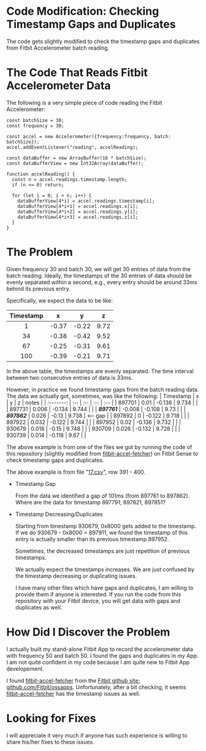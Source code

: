 # Code Modification: Checking Timestamp Gaps and Duplicates
The code gets slightly modified to check the timestamp gaps and duplicates from Fitbit Accelerometer batch reading.

# The Code That Reads Fitbit Accelerometer Data
The following is a very simple piece of code reading the Fitbit Accelerometer:
```
const batchSize = 30;
const frequency = 30;

const accel = new Accelerometer({frequency:frequency, batch: batchSize});
accel.addEventListener("reading", accelReading);

const dataBuffer = new ArrayBuffer(16 * batchSize);
const dataBufferView = new Int32Array(dataBuffer);

function accelReading() {
  const n = accel.readings.timestamp.length;
  if (n <= 0) return;

  for (let i = 0; i < n; i++) {
    dataBufferView[4*i] = accel.readings.timestamp[i];
    dataBufferView[4*i+1] = accel.readings.x[i];
    dataBufferView[4*i+2] = accel.readings.y[i];
    dataBufferView[4*i+3] = accel.readings.z[i];
  }
}
```

# The Problem
Given frequency 30 and batch 30, we will get 30 entries of data from the batch reading. Ideally, the timestamps of
the 30 entries of data should be evenly separated within a second, e.g., every entry should be around 33ms behind
its previous entry. 

Specifically, we expect the data to be like:

| Timestamp | x | y | z |
| :-------: | :-: | :-: | :-: |
| 1 | -0.37 | -0.22 | 9.72 |
| 34 | -0.38 | -0.42 | 9.52 |
| 67 | -0.25 | -0.31 | 9.61 |
| 100 | -0.39 | -0.21 | 9.71 |

In the above table, the timestamps are evenly separated. The time interval between two consecutive entries of data is 33ms.

However, in practice we found timestamp gaps from the batch reading data. The data we actually got, sometimes, was like the following:
| Timestamp | x | y | z | notes |
| :-------: | :-: | :-: | :-: | :-- |
| 897701 | 0.01 | -0.136 | 9.734 | |
| 897731 | 0.006 | -0.134 | 9.744 | |
| **_897761_** | -0.008 | -0.108 | 9.73 | |
| **_897862_** | 0.026 | -0.13 | 9.738 | <-- gap |
| 897892 | 0 | -0.122 | 9.718 | |
| 897922 | 0.032 | -0.122 | 9.744 | |
| 897952 | 0.02 | -0.136 | 9.732 | |
| 930679 | 0.018 | -0.15 | 9.748 | |
| 930709 | 0.026 | -0.132 | 9.728 | |
| 930739 | 0.014 | -0.118 | 9.67 | |

The above example is from one of the files we got by running the code of this repository (slightly modified from [fitbit-accel-fetcher](https://github.com/gondwanasoft/fitbit-accel-fetcher)) on Fitbit Sense to check timestamp gaps and duplicates. 

The above example is from file "[17.csv](/17.csv)", row 391 - 400. 

- Timestamp Gap
  
   From the data we identified a gap of 101ms (from 897761 to 897862). Where are the data for timestamp 897791, 897821, 897851?

- Timestamp Decreasing/Duplicates 

  Starting from timestamp 930679, 0x8000 gets added to the timestamp. If we do 930679 - 0x8000 = 897911, we found the timestamp of this entry is actually smaller than its previous timestamp 897952. 

  Sometimes, the decreased timestamps are just repetition of previous timestamps.

  We actually expect the timestamps increases. We are just confused by the timestamp decreasing or duplicating issues.

  I have many other files which have gaps and duplicates, I am willing to provide them if anyone is interested. If you run the code from this repository with your Fitbit device, you will get data with gaps and duplicates as well.


# How Did I Discover the Problem
I actually built my stand-alone Fitbit App to record the accelerometer data with frequency 50 and batch 50. I found the gaps and duplicates in my App. I am not quite confident in my code because I am quite new to Fitbit App developement.

I found [fitbit-accel-fetcher](https://github.com/gondwanasoft/fitbit-accel-fetcher) from the [Fitbit github site: github.com/Fitbit/ossapps](https://github.com/Fitbit/ossapps). Unfortunately, after a bit checking, it seems [fitbit-accel-fetcher](https://github.com/gondwanasoft/fitbit-accel-fetcher) has the timestamp issues as well.

# Looking for Fixes
I will appreciate it very much if anyone has such experience is willing to share his/her fixes to these issues.
